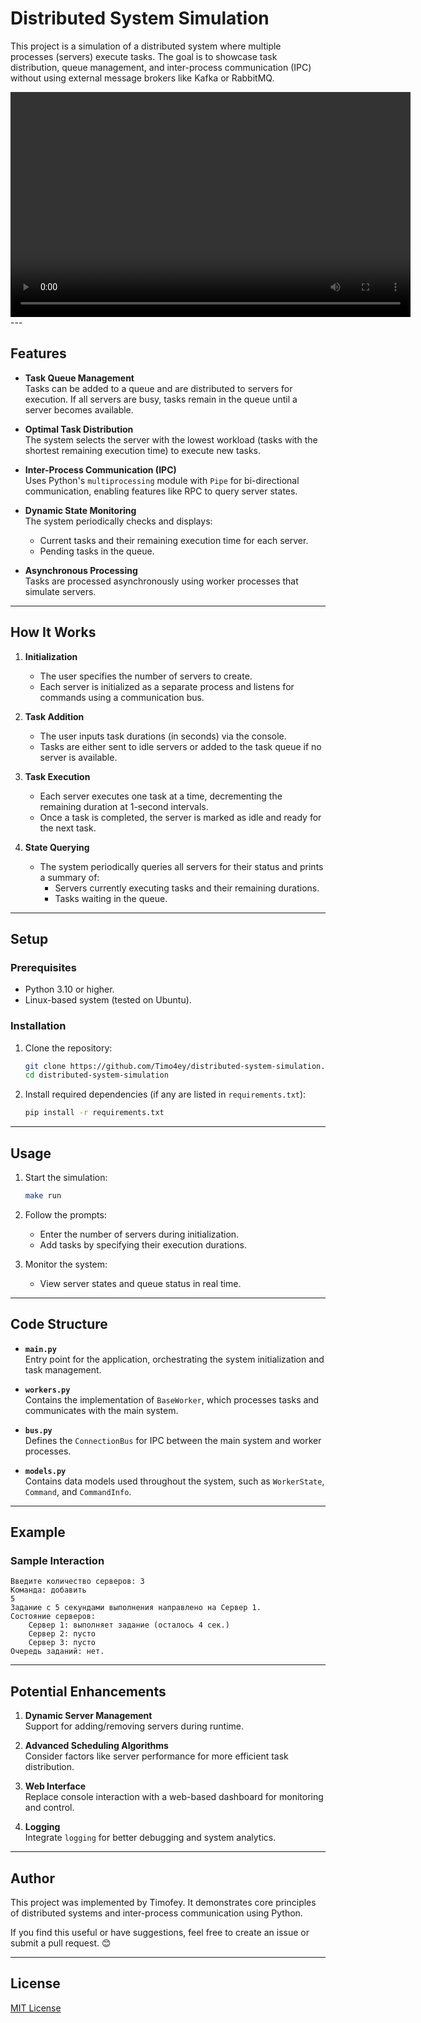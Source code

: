 # Distributed System Simulation

This project is a simulation of a distributed system where multiple processes (servers) execute tasks. The goal is to showcase task distribution, queue management, and inter-process communication (IPC) without using external message brokers like Kafka or RabbitMQ.

<video width="640" height="360" controls>
  <source src="media/2024-12-10 22-05-12.mp4" type="video/mp4">
  Your browser does not support the video tag.
</video>
---

## Features

- **Task Queue Management**  
  Tasks can be added to a queue and are distributed to servers for execution. If all servers are busy, tasks remain in the queue until a server becomes available.

- **Optimal Task Distribution**  
  The system selects the server with the lowest workload (tasks with the shortest remaining execution time) to execute new tasks.

- **Inter-Process Communication (IPC)**  
  Uses Python's `multiprocessing` module with `Pipe` for bi-directional communication, enabling features like RPC to query server states.

- **Dynamic State Monitoring**  
  The system periodically checks and displays:
  - Current tasks and their remaining execution time for each server.
  - Pending tasks in the queue.
- **Asynchronous Processing**  
  Tasks are processed asynchronously using worker processes that simulate servers.

---

## How It Works

1. **Initialization**

   - The user specifies the number of servers to create.
   - Each server is initialized as a separate process and listens for commands using a communication bus.

2. **Task Addition**

   - The user inputs task durations (in seconds) via the console.
   - Tasks are either sent to idle servers or added to the task queue if no server is available.

3. **Task Execution**

   - Each server executes one task at a time, decrementing the remaining duration at 1-second intervals.
   - Once a task is completed, the server is marked as idle and ready for the next task.

4. **State Querying**
   - The system periodically queries all servers for their status and prints a summary of:
     - Servers currently executing tasks and their remaining durations.
     - Tasks waiting in the queue.

---

## Setup

### Prerequisites

- Python 3.10 or higher.
- Linux-based system (tested on Ubuntu).

### Installation

1. Clone the repository:
   ```bash
   git clone https://github.com/Timo4ey/distributed-system-simulation.git
   cd distributed-system-simulation
   ```
2. Install required dependencies (if any are listed in `requirements.txt`):
   ```bash
   pip install -r requirements.txt
   ```

---

## Usage

1. Start the simulation:

   ```bash
   make run
   ```

2. Follow the prompts:

   - Enter the number of servers during initialization.
   - Add tasks by specifying their execution durations.

3. Monitor the system:
   - View server states and queue status in real time.

---

## Code Structure

- **`main.py`**  
  Entry point for the application, orchestrating the system initialization and task management.
- **`workers.py`**  
  Contains the implementation of `BaseWorker`, which processes tasks and communicates with the main system.

- **`bus.py`**  
  Defines the `ConnectionBus` for IPC between the main system and worker processes.

- **`models.py`**  
  Contains data models used throughout the system, such as `WorkerState`, `Command`, and `CommandInfo`.

---

## Example

### Sample Interaction

```text
Введите количество серверов: 3
Команда: добавить
5
Задание с 5 секундами выполнения направлено на Сервер 1.
Состояние серверов:
    Сервер 1: выполняет задание (осталось 4 сек.)
    Сервер 2: пусто
    Сервер 3: пусто
Очередь заданий: нет.
```

---

## Potential Enhancements

1. **Dynamic Server Management**  
   Support for adding/removing servers during runtime.

2. **Advanced Scheduling Algorithms**  
   Consider factors like server performance for more efficient task distribution.

3. **Web Interface**  
   Replace console interaction with a web-based dashboard for monitoring and control.

4. **Logging**  
   Integrate `logging` for better debugging and system analytics.

---

## Author

This project was implemented by Timofey. It demonstrates core principles of distributed systems and inter-process communication using Python.

If you find this useful or have suggestions, feel free to create an issue or submit a pull request. 😊

---

## License

[MIT License](LICENSE)
